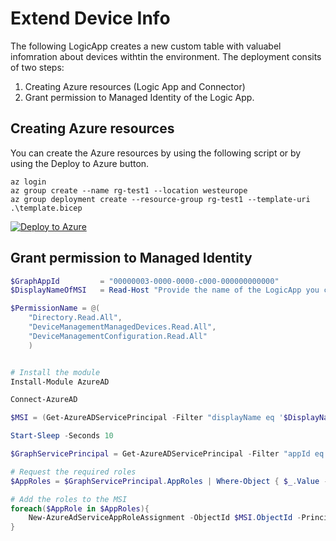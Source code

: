 # Extend Device Info

The following LogicApp creates a new custom table with valuabel infomration about devices withtin the environment. The deployment consits of two steps:

1. Creating Azure resources (Logic App and Connector)
2. Grant permission to Managed Identity of the Logic App.


## Creating Azure resources

You can create the Azure resources by using the following script or by using the Deploy to Azure button.


```console
az login
az group create --name rg-test1 --location westeurope
az group deployment create --resource-group rg-test1 --template-uri .\template.bicep

```
[![Deploy to Azure](https://aka.ms/deploytoazurebutton)](https://portal.azure.com/#create/Microsoft.Template/uri/https%3A%2F%2Fraw.githubusercontent.com%2FAzure%2Fazure-quickstart-templates%2Fmaster%2Fquickstarts%2Fmicrosoft.storage%2Fstorage-account-create%2Fazuredeploy.json)

## Grant permission to Managed Identity

```powershell
$GraphAppId         = "00000003-0000-0000-c000-000000000000"
$DisplayNameOfMSI   = Read-Host "Provide the name of the LogicApp you created in the previous step (Default name: la-ExtendedDeviceInfo)"

$PermissionName = @(
    "Directory.Read.All",
    "DeviceManagementManagedDevices.Read.All",
    "DeviceManagementConfiguration.Read.All"
    )


# Install the module
Install-Module AzureAD

Connect-AzureAD 

$MSI = (Get-AzureADServicePrincipal -Filter "displayName eq '$DisplayNameOfMSI'")

Start-Sleep -Seconds 10

$GraphServicePrincipal = Get-AzureADServicePrincipal -Filter "appId eq '$GraphAppId'"

# Request the required roles
$AppRoles = $GraphServicePrincipal.AppRoles | Where-Object { $_.Value -in $PermissionName -and $_.AllowedMemberTypes -contains "Application"}

# Add the roles to the MSI
foreach($AppRole in $AppRoles){
    New-AzureAdServiceAppRoleAssignment -ObjectId $MSI.ObjectId -PrincipalId $MSI.ObjectId -ResourceId $GraphServicePrincipal.ObjectId -Id $AppRole.Id
}
```
